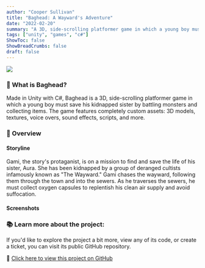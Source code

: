 ```yaml
---
author: "Cooper Sullivan"
title: "Baghead: A Wayward's Adventure"
date: "2022-02-20"
summary: "A 3D, side-scrolling platformer game in which a young boy must save his kidnapped sister by battling monsters and collecting items."
tags: ["unity", "games", "c#"]
ShowToc: false
ShowBreadCrumbs: false
draft: false
---
```


![](/images/baghead.png#center)

### 📖 What is Baghead?
Made in Unity with C#, Baghead is a 3D, side-scrolling platformer game in which a young boy must save his kidnapped sister by battling monsters and collecting items.
The game features completely custom assets: 3D models, textures, voice overs, sound effects, scripts, and more.

### 🔎 Overview
#### Storyline
Gami, the story's protaganist, is on a mission to find and save the life of his sister, Aura. She has been kidnapped by a group of deranged cultists infamously known
as "The Wayward." Gami chases the wayward, following them through the town and into the sewers. As he traverses the sewers, he must collect oxygen capsules to replentish
his clean air supply and avoid suffocation.
#### Screenshots


### 📚 Learn more about the project:
If you'd like to explore the project a bit more, view any of its code, or create a ticket,
you can visit its public GitHub repository.

🔗 [Click here to view this project on GitHub](https://github.com/coopersully/baghead)
